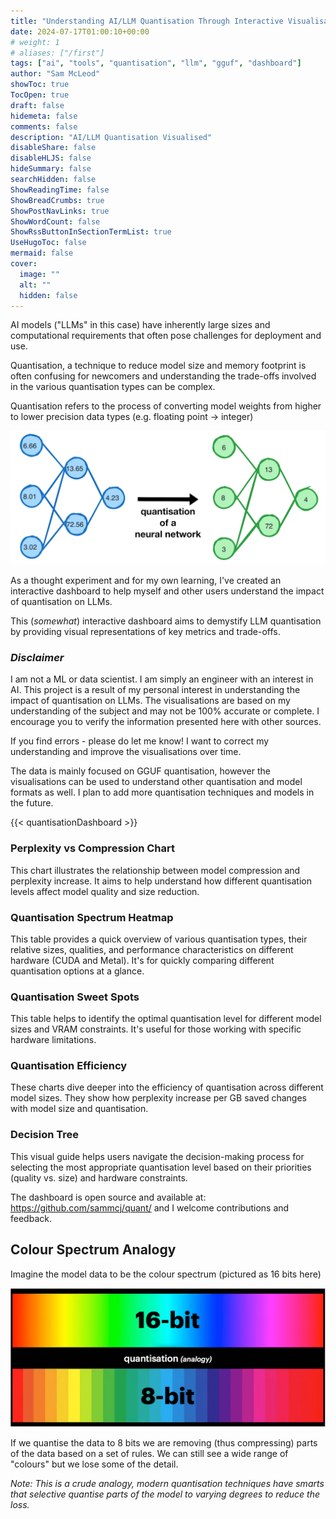 ```yaml
---
title: "Understanding AI/LLM Quantisation Through Interactive Visualisations"
date: 2024-07-17T01:00:10+00:00
# weight: 1
# aliases: ["/first"]
tags: ["ai", "tools", "quantisation", "llm", "gguf", "dashboard"]
author: "Sam McLeod"
showToc: true
TocOpen: true
draft: false
hidemeta: false
comments: false
description: "AI/LLM Quantisation Visualised"
disableShare: false
disableHLJS: false
hideSummary: false
searchHidden: false
ShowReadingTime: false
ShowBreadCrumbs: true
ShowPostNavLinks: true
ShowWordCount: false
ShowRssButtonInSectionTermList: true
UseHugoToc: false
mermaid: false
cover:
  image: ""
  alt: ""
  hidden: false
---
```


AI models ("LLMs" in this case) have inherently large sizes and computational requirements that often pose challenges for deployment and use.

Quantisation, a technique to reduce model size and memory footprint is often confusing for newcomers and understanding the trade-offs involved in the various quantisation types can be complex.

Quantisation refers to the process of converting model weights from higher to lower precision data types (e.g. floating point -> integer)

![](quant-neural.png)

As a thought experiment and for my own learning, I've created an interactive dashboard to help myself and other users understand the impact of quantisation on LLMs.

This (_somewhat_) interactive dashboard aims to demystify LLM quantisation by providing visual representations of key metrics and trade-offs.

### _Disclaimer_

I am not a ML or data scientist. I am simply an engineer with an interest in AI. This project is a result of my personal interest in understanding the impact of quantisation on LLMs. The visualisations are based on my understanding of the subject and may not be 100% accurate or complete. I encourage you to verify the information presented here with other sources.

If you find errors - please do let me know! I want to correct my understanding and improve the visualisations over time.

The data is mainly focused on GGUF quantisation, however the visualisations can be used to understand other quantisation and model formats as well. I plan to add more quantisation techniques and models in the future.

<!--more-->

{{< quantisationDashboard >}}

### Perplexity vs Compression Chart

This chart illustrates the relationship between model compression and perplexity increase. It aims to help understand how different quantisation levels affect model quality and size reduction.

### Quantisation Spectrum Heatmap

This table provides a quick overview of various quantisation types, their relative sizes, qualities, and performance characteristics on different hardware (CUDA and Metal). It's for quickly comparing different quantisation options at a glance.

### Quantisation Sweet Spots

This table helps to identify the optimal quantisation level for different model sizes and VRAM constraints. It's useful for those working with specific hardware limitations.

### Quantisation Efficiency

These charts dive deeper into the efficiency of quantisation across different model sizes. They show how perplexity increase per GB saved changes with model size and quantisation.

### Decision Tree

This visual guide helps users navigate the decision-making process for selecting the most appropriate quantisation level based on their priorities (quality vs. size) and hardware constraints.

The dashboard is open source and available at: https://github.com/sammcj/quant/ and I welcome contributions and feedback.

## Colour Spectrum Analogy

Imagine the model data to be the colour spectrum (pictured as 16 bits here)

![](16-to-8bit.png)

If we quantise the data to 8 bits we are removing (thus compressing) parts of the data based on a set of rules.
We can still see a wide range of "colours" but we lose some of the detail.

_Note: This is a crude analogy, modern quantisation techniques have smarts that selective quantise parts of the model to varying degrees to reduce the loss._
